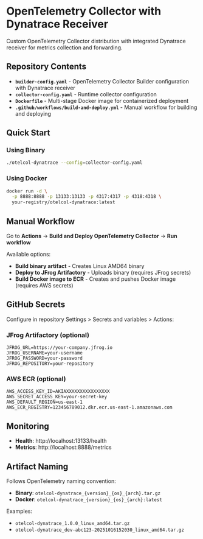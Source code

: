 # OpenTelemetry Collector with Dynatrace Receiver

Custom OpenTelemetry Collector distribution with integrated Dynatrace receiver for metrics collection and forwarding.

## Repository Contents

- **`builder-config.yaml`** - OpenTelemetry Collector Builder configuration with Dynatrace receiver
- **`collector-config.yaml`** - Runtime collector configuration  
- **`Dockerfile`** - Multi-stage Docker image for containerized deployment
- **`.github/workflows/build-and-deploy.yml`** - Manual workflow for building and deploying

## Quick Start

### Using Binary
```bash
./otelcol-dynatrace --config=collector-config.yaml
```

### Using Docker
```bash
docker run -d \
  -p 8888:8888 -p 13133:13133 -p 4317:4317 -p 4318:4318 \
  your-registry/otelcol-dynatrace:latest
```

## Manual Workflow

Go to **Actions** → **Build and Deploy OpenTelemetry Collector** → **Run workflow**

Available options:
- **Build binary artifact** - Creates Linux AMD64 binary
- **Deploy to JFrog Artifactory** - Uploads binary (requires JFrog secrets)
- **Build Docker image to ECR** - Creates and pushes Docker image (requires AWS secrets)

## GitHub Secrets

Configure in repository Settings > Secrets and variables > Actions:

### JFrog Artifactory (optional)
```
JFROG_URL=https://your-company.jfrog.io
JFROG_USERNAME=your-username
JFROG_PASSWORD=your-password
JFROG_REPOSITORY=your-repository
```

### AWS ECR (optional)
```
AWS_ACCESS_KEY_ID=AKIAXXXXXXXXXXXXXXXX
AWS_SECRET_ACCESS_KEY=your-secret-key
AWS_DEFAULT_REGION=us-east-1
AWS_ECR_REGISTRY=123456789012.dkr.ecr.us-east-1.amazonaws.com
```

## Monitoring

- **Health**: http://localhost:13133/health
- **Metrics**: http://localhost:8888/metrics

## Artifact Naming

Follows OpenTelemetry naming convention:
- **Binary**: `otelcol-dynatrace_{version}_{os}_{arch}.tar.gz`
- **Docker**: `otelcol-dynatrace_{version}_{os}_{arch}:latest`

Examples:
- `otelcol-dynatrace_1.0.0_linux_amd64.tar.gz`
- `otelcol-dynatrace_dev-abc123-20251016152030_linux_amd64.tar.gz`
